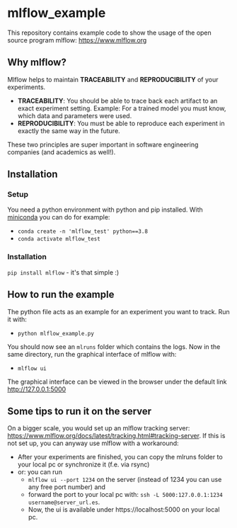 # mlflow_example
This repository contains example code to show the usage of the open source program mlflow: https://www.mlflow.org
## Why mlflow?
Mlflow helps to maintain **TRACEABILITY** and **REPRODUCIBILITY**  of your experiments.
* **TRACEABILITY**: You should be able to trace back each artifact to an exact experiment setting. 
Example: For a trained model you must know, which data and parameters were used.
* **REPRODUCIBILITY**: You must be able to reproduce each experiment in exactly the same way in the future.

These two principles are super important in software engineering companies (and academics as well!).

## Installation
### Setup
You need a python environment with python and pip installed. With [miniconda](https://docs.conda.io/en/latest/miniconda.html) you can do for example:
* `conda create -n 'mlflow_test' python==3.8`
* `conda activate mlflow_test`
### Installation
`pip install mlflow` - it's that simple :)


## How to run the example
The python file acts as an example for an experiment you want to track. Run it with:
* `python mlflow_example.py`

You should now see an `mlruns` folder which contains the logs. 
Now in the same directory, run the graphical interface of mlflow with:
* `mlflow ui`

The graphical interface can be viewed in the browser under the default link http://127.0.0.1:5000 

## Some tips to run it on the server
On a bigger scale, you would set up an mlflow tracking server: https://www.mlflow.org/docs/latest/tracking.html#tracking-server.
If this is not set up, you can anyway use mlflow with a workaround:
* After your experiments are finished, you can copy the mlruns folder to your local pc or synchronize it (f.e. via rsync)
* or: you can run 
    * `mlflow ui --port 1234` on the server (instead of 1234 you can use any free port number) and 
    * forward the port to your local pc with: `ssh -L 5000:127.0.0.1:1234 username@server_url.es`.
    * Now, the ui is available under https://localhost:5000 on your local pc.
